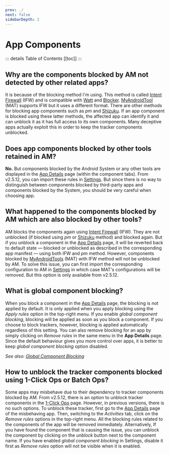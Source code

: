 ```yaml
---
prev: ./
next: false
sidebarDepth: 2
---
```

# App Components

::: details Table of Contents
[[toc]]
:::

## Why are the components blocked by AM not detected by other related apps?
It is because of the blocking method I'm using. This method is called [Intent Firewall][1] (IFW) and is compatible with [Watt][2] and [Blocker][3]. [MyAndroidTool][4] (MAT) supports IFW but it uses a different format. There are other methods for blocking app components such as _pm_ and [Shizuku][5]. If an app component is blocked using these latter methods, the affected app can identify it and can unblock it as it has full access to its own components. Many deceptive apps actually exploit this in order to keep the tracker components unblocked.

## Does app components blocked by other tools retained in AM?
**No.** But components blocked by the Android System or any other tools are displayed in the [App Details][10] page (within the component tabs). From v2.5.12, you can import these rules in [Settings][9]. But since there is no way to distinguish between components blocked by third-party apps and components blocked by the System, you should be very careful when choosing app.

## What happened to the components blocked by AM which are also blocked by other tools?
AM blocks the components again using [Intent Firewall][1] (IFW). They are not unblocked (if blocked using _pm_ or [Shizuku][5] method) and blocked again. But if you unblock a component in the [App Details][6] page, it will be reverted back to default state — blocked or unblocked as described in the corresponding app manifest — using both IFW and _pm_ method. However, components blocked by [MyAndroidTools][4] (MAT) with IFW method will not be unblocked by AM. To solve this issue, you can first import the corresponding configuration to AM in [Settings][9] in which case MAT's configurations will be removed. But this option is only available from v2.5.12.

## What is global component blocking?
When you block a component in the [App Details][6] page, the blocking is not applied by default. It is only applied when you apply blocking using the _Apply rules_ option in the top-right menu. If you enable _global component blocking_, blocking will be applied as soon as you block a component. If you choose to block trackers, however, blocking is applied automatically regardless of this setting. You can also remove blocking for an app by simply clicking on _Remove rules_ in the same menu in the **App Details** page. Since the default behaviour gives you more control over apps, it is better to keep _global component blocking_ option disabled.

_See also: [Global Component Blocking][7]_

## How to unblock the tracker components blocked using 1-Click Ops or Batch Ops?
Some apps may misbehave due to their dependency to tracker components blocked by AM. From v2.5.12, there is an option to unblock tracker components in the [1-Click Ops][8] page. However, in previous versions, there is no such options. To unblock these tracker, first go to the [App Details][6] page of the misbehaving app. Then, switching to the _Activities_ tab, click on the _Remove rules_ options in the top-right menu. All the blocking rules related to the components of the app will be removed immediately. Alternatively, If you have found the component that is causing the issue, you can unblock the component by clicking on the _unblock_ button next to the component name. If you have enabled _global component blocking_ in Settings, disable it first as _Remove rules_ option will not be visible when it is enabled.

[1]: https://carteryagemann.com/pages/android-intent-firewall.html
[2]: https://github.com/tuyafeng/Watt
[3]: https://github.com/lihenggui/blocker
[4]: https://www.myandroidtools.com
[5]: https://github.com/RikkaApps/Shizuku
[6]: ../guide/app-details-page.md
[7]: ../guide/settings-page.md#global-component-blocking
[8]: ../guide/one-click-ops-page.md
[9]: ../guide/settings-page.md#import-export-blocking-rules
[10]: ../guide/app-details-page.md#color-codes
